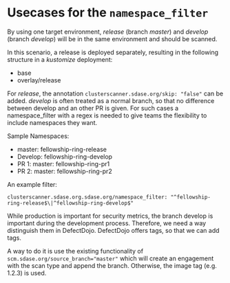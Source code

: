 # Usecases for the `namespace_filter`
By using one target environment, _release_ (branch _master_) and _develop_ (branch _develop_) will be in the same environment and should be scanned.

In this scenario, a release is deployed separately, resulting in the following structure in a _kustomize_ deployment:
* base
* overlay/release

For _release_, the annotation `clusterscanner.sdase.org/skip: "false"` can be added.
_develop_ is often treated as a normal branch, so that no difference between develop and an other PR is given.
For such cases a namespace_filter with a regex is needed to give teams the flexibility to include namespaces they want.

Sample Namespaces:
* master: fellowship-ring-release
* Develop: fellowship-ring-develop
* PR 1: master: fellowship-ring-pr1
* PR 2: master: fellowship-ring-pr2

An example filter:
```
clusterscanner.sdase.org.sdase.org/namespace_filter: "^fellowship-ring-release$\|^fellowship-ring-develop$"
```

While production is important for security metrics, the branch develop is important during the development process.
Therefore, we need a way distinguish them in DefectDojo. DefectDojo offers tags, so that we can add tags.

A way to do it is use the existing functionality of
`scm.sdase.org/source_branch="master"`
which will create an engagement with the scan type and append the branch. Otherwise, the image tag (e.g. 1.2.3) is used.
